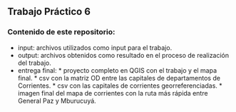 ## Trabajo Práctico 6
### Contenido de este repositorio:

- input: archivos utilizados como input para el trabajo.
- output: archivos obtenidos como resultado en el proceso de realización del trabajo.
- entrega final:
        * proyecto completo en QGIS con el trabajo y el mapa final.
        * csv con la matriz OD entre las capitales de departamentos de Corrientes.
        * csv con las capitales de corrientes georreferenciadas.
        * imagen final del mapa de corrientes con la ruta más rápida entre General Paz y Mburucuyá. 
